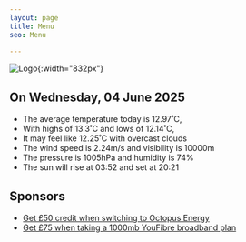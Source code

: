 ```yaml
---
layout: page
title: Menu
seo: Menu

---
```


![Logo](/images/logo.jpg){:width="832px"}

<!-- weather_marker starts -->
## On Wednesday, 04 June 2025

- The average temperature today is 12.97˚C,
- With highs of 13.3˚C and lows of 12.14˚C,
- It may feel like 12.25˚C with overcast clouds
- The wind speed is 2.24m/s and visibility is 10000m
- The pressure is 1005hPa and humidity is 74%
- The sun will rise at 03:52 and set at 20:21

<!-- weather_marker ends -->

## Sponsors

- [Get £50 credit when switching to Octopus Energy](https://bit.ly/3oD1nnS)
- [Get £75 when taking a 1000mb YouFibre broadband plan](https://aklam.io/91zWhU?)
